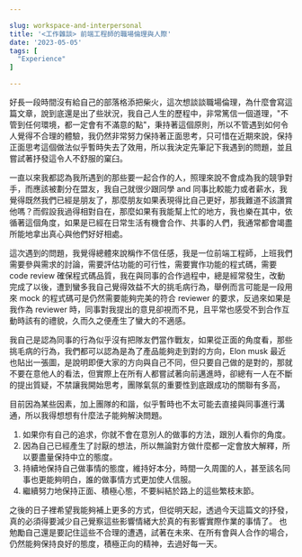 ```yaml
---

slug: workspace-and-interpersonal
title: '<工作雜談> 前端工程師的職場倫理與人際'
date: '2023-05-05'
tags: [
  "Experience"
]

---
```


好長一段時間沒有給自己的部落格添把柴火，這次想談談職場倫理，為什麼會寫這篇文章，說到底還是出了些狀況，我自己人生的歷程中，非常篤信一個道理，"不管到任何環境，都一定會有不滿意的點"，秉持著這個原則，所以不管遇到如何令人覺得不合理的體驗，我仍然非常努力保持著正面思考，只可惜在近期來說，保持正面思考這個做法似乎暫時失去了效用，所以我決定先筆記下我遇到的問題，並且嘗試著抒發這令人不舒服的窠臼。

一直以來我都認為我所遇到的那些要一起合作的人，照理來說不會成為我的競爭對手，而應該被劃分在盟友，我自己就很少跟同學 and 同事比較能力或者薪水，我覺得既然我們已經是朋友了，那麼朋友如果表現得比自己更好，那我難道不該讚賞他嗎？而假設我過得相對自在，那麼如果有我能幫上忙的地方，我也樂在其中，依循著這個角度，如果是已經在日常生活有機會合作、共事的人們，我通常都會竭盡所能地拿出真心與他們好好相處。

這次遇到的問題，我覺得總體來說稱作不信任感，我是一位前端工程師，上班我們需要參與需求的討論，需要評估功能的可行性，需要實作功能的程式碼，需要 code review 確保程式碼品質，我在與同事的合作過程中，總是經常發生，改動完成了以後，遭到蠻多我自己覺得效益不大的挑毛病行為，舉例而言可能是一段用來 mock 的程式碼可是仍然需要能夠完美的符合 reviewer 的要求，反過來如果是我作為 reviewer 時，同事對我提出的意見卻視而不見，且平常也感受不到合作互動時該有的禮貌，久而久之便產生了蠻大的不適感。

我自己是認為同事的行為似乎沒有把隊友們當作戰友，如果從正面的角度看，那些挑毛病的行為，我們都可以認為是為了產品能夠走到對的方向，Elon musk 最近也貼出一張圖，是說明即便大家的方向與自己不同，但只要自己做的是對的，那就不要在意他人的看法，但實際上在所有人都嘗試著向前邁進時，卻總有一人在不斷的提出質疑，不禁讓我開始思考，團隊氣氛的重要性到底跟成功的關聯有多高，

目前因為某些因素，加上團隊的和諧，似乎暫時也不太可能去直接與同事進行溝通，所以我得想想有什麼法子能夠解決問題。

1. 如果你有自己的追求，你就不會在意別人的做事的方法，跟別人看你的角度。
2. 因為自己已經產生了討厭的想法，所以無論對方做什麼都一定會放大解釋，所以要盡量保持中立的態度。
3. 持續地保持自己做事情的態度，維持好本分，時間一久周圍的人，甚至該名同事也更能夠明白，誰的做事情方式更加使人信服。
4. 繼續努力地保持正面、積極心態，不要糾結於路上的這些繁枝末節。

之後的日子裡希望我能夠補上更多的方式，但從明天起，透過今天這篇文的抒發，真的必須得要減少自己覺察這些影響情緒大於真的有影響實際作業的事情了。
也勉勵自己還是要記住這些不合理的遭遇，試著在未來、在所有會與人合作的場合，仍然能夠保持良好的態度，積極正向的精神，去過好每一天。